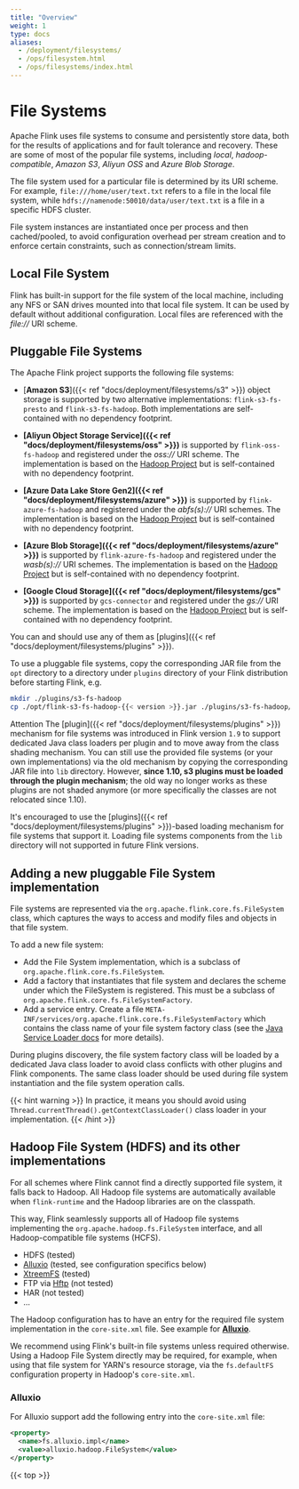 ```yaml
---
title: "Overview"
weight: 1
type: docs
aliases:
  - /deployment/filesystems/
  - /ops/filesystem.html
  - /ops/filesystems/index.html
---
```

<!--
Licensed to the Apache Software Foundation (ASF) under one
or more contributor license agreements.  See the NOTICE file
distributed with this work for additional information
regarding copyright ownership.  The ASF licenses this file
to you under the Apache License, Version 2.0 (the
"License"); you may not use this file except in compliance
with the License.  You may obtain a copy of the License at

  http://www.apache.org/licenses/LICENSE-2.0

Unless required by applicable law or agreed to in writing,
software distributed under the License is distributed on an
"AS IS" BASIS, WITHOUT WARRANTIES OR CONDITIONS OF ANY
KIND, either express or implied.  See the License for the
specific language governing permissions and limitations
under the License.
-->

# File Systems

Apache Flink uses file systems to consume and persistently store data, both for the results of applications and for fault tolerance and recovery.
These are some of most of the popular file systems, including *local*, *hadoop-compatible*, *Amazon S3*, *Aliyun OSS* and *Azure Blob Storage*.

The file system used for a particular file is determined by its URI scheme.
For example, `file:///home/user/text.txt` refers to a file in the local file system, while `hdfs://namenode:50010/data/user/text.txt` is a file in a specific HDFS cluster.

File system instances are instantiated once per process and then cached/pooled, to avoid configuration overhead per stream creation and to enforce certain constraints, such as connection/stream limits.



## Local File System

Flink has built-in support for the file system of the local machine, including any NFS or SAN drives mounted into that local file system.
It can be used by default without additional configuration. Local files are referenced with the *file://* URI scheme.

## Pluggable File Systems

The Apache Flink project supports the following file systems:

  - [**Amazon S3**]({{< ref "docs/deployment/filesystems/s3" >}}) object storage is supported by two alternative implementations: `flink-s3-fs-presto` and `flink-s3-fs-hadoop`.
  Both implementations are self-contained with no dependency footprint.

  - **[Aliyun Object Storage Service]({{< ref "docs/deployment/filesystems/oss" >}})** is supported by `flink-oss-fs-hadoop` and registered under the *oss://* URI scheme.
  The implementation is based on the [Hadoop Project](https://hadoop.apache.org/) but is self-contained with no dependency footprint.

  - **[Azure Data Lake Store Gen2]({{< ref "docs/deployment/filesystems/azure" >}})** is supported by `flink-azure-fs-hadoop` and registered under the *abfs(s)://* URI schemes.
    The implementation is based on the [Hadoop Project](https://hadoop.apache.org/) but is self-contained with no dependency footprint.

  - **[Azure Blob Storage]({{< ref "docs/deployment/filesystems/azure" >}})** is supported by `flink-azure-fs-hadoop` and registered under the *wasb(s)://* URI schemes.
  The implementation is based on the [Hadoop Project](https://hadoop.apache.org/) but is self-contained with no dependency footprint.

  - **[Google Cloud Storage]({{< ref "docs/deployment/filesystems/gcs" >}})** is supported by `gcs-connector` and registered under the *gs://* URI scheme.
  The implementation is based on the [Hadoop Project](https://hadoop.apache.org/) but is self-contained with no dependency footprint.

You can and should use any of them as [plugins]({{< ref "docs/deployment/filesystems/plugins" >}}). 

To use a pluggable file systems, copy the corresponding JAR file from the `opt` directory to a directory under `plugins` directory
of your Flink distribution before starting Flink, e.g.

```bash
mkdir ./plugins/s3-fs-hadoop
cp ./opt/flink-s3-fs-hadoop-{{< version >}}.jar ./plugins/s3-fs-hadoop/
```

<span class="label label-danger">Attention</span> The [plugin]({{< ref "docs/deployment/filesystems/plugins" >}}) mechanism for file systems was introduced in Flink version `1.9` to
support dedicated Java class loaders per plugin and to move away from the class shading mechanism.
You can still use the provided file systems (or your own implementations) via the old mechanism by copying the corresponding
JAR file into `lib` directory. However, **since 1.10, s3 plugins must be loaded through the plugin mechanism**; the old
way no longer works as these plugins are not shaded anymore (or more specifically the classes are not relocated since 1.10).

It's encouraged to use the [plugins]({{< ref "docs/deployment/filesystems/plugins" >}})-based loading mechanism for file systems that support it. Loading file systems components from the `lib`
directory will not supported in future Flink versions.

## Adding a new pluggable File System implementation

File systems are represented via the `org.apache.flink.core.fs.FileSystem` class, which captures the ways to access and modify files and objects in that file system.

To add a new file system:

  - Add the File System implementation, which is a subclass of `org.apache.flink.core.fs.FileSystem`.
  - Add a factory that instantiates that file system and declares the scheme under which the FileSystem is registered. This must be a subclass of `org.apache.flink.core.fs.FileSystemFactory`.
  - Add a service entry. Create a file `META-INF/services/org.apache.flink.core.fs.FileSystemFactory` which contains the class name of your file system factory class
  (see the [Java Service Loader docs](https://docs.oracle.com/javase/8/docs/api/java/util/ServiceLoader.html) for more details).

During plugins discovery, the file system factory class will be loaded by a dedicated Java class loader to avoid class conflicts with other plugins and Flink components.
The same class loader should be used during file system instantiation and the file system operation calls.

{{< hint warning >}}
In practice, it means you should avoid using `Thread.currentThread().getContextClassLoader()` class loader in your implementation.
{{< /hint >}}

## Hadoop File System (HDFS) and its other implementations

For all schemes where Flink cannot find a directly supported file system, it falls back to Hadoop.
All Hadoop file systems are automatically available when `flink-runtime` and the Hadoop libraries are on the classpath.


This way, Flink seamlessly supports all of Hadoop file systems implementing the `org.apache.hadoop.fs.FileSystem` interface,
and all Hadoop-compatible file systems (HCFS).

  - HDFS (tested)
  - [Alluxio](http://alluxio.org/) (tested, see configuration specifics below)
  - [XtreemFS](http://www.xtreemfs.org/) (tested)
  - FTP via [Hftp](http://hadoop.apache.org/docs/r1.2.1/hftp.html) (not tested)
  - HAR (not tested)
  - ...

The Hadoop configuration has to have an entry for the required file system implementation in the `core-site.xml` file.
See example for **[Alluxio](#alluxio)**.

We recommend using Flink's built-in file systems unless required otherwise. Using a Hadoop File System directly may be required,
for example, when using that file system for YARN's resource storage, via the `fs.defaultFS` configuration property in Hadoop's `core-site.xml`.

### Alluxio

For Alluxio support add the following entry into the `core-site.xml` file:

```xml
<property>
  <name>fs.alluxio.impl</name>
  <value>alluxio.hadoop.FileSystem</value>
</property>
```

{{< top >}}
